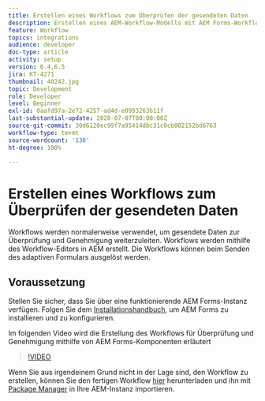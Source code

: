 ```yaml
---
title: Erstellen eines Workflows zum Überprüfen der gesendeten Daten
description: Erstellen eines AEM-Workflow-Modells mit AEM Forms-Workflow-Komponenten zum Überprüfen gesendeter Daten.
feature: Workflow
topics: integrations
audience: developer
doc-type: article
activity: setup
version: 6.4,6.5
jira: KT-4271
thumbnail: 40242.jpg
topic: Development
role: Developer
level: Beginner
exl-id: 0aafd97a-2e72-4257-ad4d-e0993263b11f
last-substantial-update: 2020-07-07T00:00:00Z
source-git-commit: 30d6120ec99f7a95414dbc31c0cb002152bd6763
workflow-type: tm+mt
source-wordcount: '138'
ht-degree: 100%

---
```


# Erstellen eines Workflows zum Überprüfen der gesendeten Daten

Workflows werden normalerweise verwendet, um gesendete Daten zur Überprüfung und Genehmigung weiterzuleiten. Workflows werden mithilfe des Workflow-Editors in AEM erstellt. Die Workflows können beim Senden des adaptiven Formulars ausgelöst werden.

## Voraussetzung

Stellen Sie sicher, dass Sie über eine funktionierende AEM Forms-Instanz verfügen. Folgen Sie dem [Installationshandbuch](https://experienceleague.adobe.com/docs/experience-manager-65/forms/install-aem-forms/osgi-installation/installing-configuring-aem-forms-osgi.html?lang=de), um AEM Forms zu installieren und zu konfigurieren.

Im folgenden Video wird die Erstellung des Workflows für Überprüfung und Genehmigung mithilfe von AEM Forms-Komponenten erläutert
>[!VIDEO](https://video.tv.adobe.com/v/40242?quality=12&learn=on)


Wenn Sie aus irgendeinem Grund nicht in der Lage sind, den Workflow zu erstellen, können Sie den fertigen Workflow [hier](assets/review-submitted-data-workflow.zip) herunterladen und ihn mit [Package Manager](http://localhost:4502/crx/packmgr/index.jsp) in Ihre AEM-Instanz importieren.
